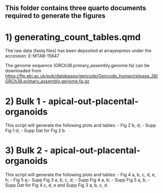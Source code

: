 ## This folder contains three quarto documents required to generate the figures

# 1) generating_count_tables.qmd

The raw data (fastq files) has been deposited at arrayexpress under the accession: E-MTAB-15647

The genome sequence (GRCh38.primary_assembly.genome.fa) can be downloaded from https://ftp.ebi.ac.uk/pub/databases/gencode/Gencode_human/release_38/GRCh38.primary_assembly.genome.fa.gz

# 2) Bulk 1 - apical-out-placental-organoids 

This script will generate the following plots and tables: - Fig 2 b, d; - Supp Fig 1 d; - Supp Dat for Fig 2 b

# 3) Bulk 2 - apical-out-placental-organoids 

This script will generate the following plots and tables: - Fig 4 a, b, c, d, e, h; - Fig 5 a;- Supp Fig 3 a, b, c, d; - Supp Fig 4 a, b; - Supp Fig 5 a, b; - Supp Dat for Fig 4 c, d, e and Supp Fig 3 a, b, c, d.
